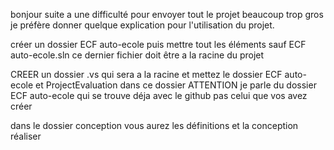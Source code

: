 bonjour suite a une difficulté pour envoyer tout le projet beaucoup trop gros je préfère donner quelque explication pour l'utilisation du projet.

créer un dossier ECF auto-ecole puis mettre tout les éléments sauf ECF auto-ecole.sln ce dernier fichier doit être a la racine du projet

CREER un dossier .vs qui sera a la racine et mettez le dossier ECF auto-ecole et ProjectEvaluation dans ce dossier
ATTENTION je parle du dossier ECF auto-ecole qui se trouve déja avec le github pas celui que vos avez créer


dans le dossier conception vous aurez les définitions et la conception réaliser
